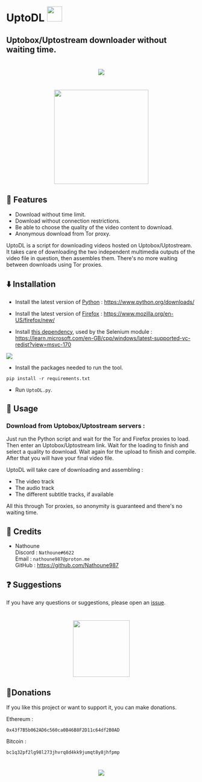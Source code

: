 # UptoDL <img src="https://i.imgur.com/4a9nZ4D.png" width="40">

## Uptobox/Uptostream downloader without waiting time.


<h1 align="center">
<a href="https://github.com/Nathoune987/UptoDL"><img src="https://i.imgur.com/aTmDLFW.png"></a>
</h1>

<h1 align="center">
<a href="https://github.com/Nathoune987/UptoDL/archive/refs/heads/main.zip"><img src="https://i.imgur.com/AkmPYPk.png" width="250"></a>
</h1>

## 🚀 Features

- Download without time limit.
- Download without connection restrictions.
- Be able to choose the quality of the video content to download.
- Anonymous download from Tor proxy.

UptoDL is a script for downloading videos hosted on Uptobox/Uptostream. It takes care of downloading the two independent multimedia outputs of the video file in question, then assembles them. There's no more waiting between downloads using Tor proxies.

## ⬇️ Installation

- Install the latest version of [Python](https://www.python.org/downloads/) : https://www.python.org/downloads/

- Install the latest version of [Firefox]("https://www.mozilla.org/en-US/firefox/new/") : https://www.mozilla.org/en-US/firefox/new/

- Install [this dependency](https://learn.microsoft.com/en-GB/cpp/windows/latest-supported-vc-redist?view=msvc-170), used by the Selenium module : https://learn.microsoft.com/en-GB/cpp/windows/latest-supported-vc-redist?view=msvc-170

<img src="https://i.imgur.com/dQIeyo4.png">

- Install the packages needed to run the tool.

```
pip install -r requirements.txt
```

- Run `UptoDL.py`.


## 🧪 Usage

### Download from Uptobox/Uptostream servers :

Just run the Python script and wait for the Tor and Firefox proxies to load. Then enter an Uptobox/Uptostream link. Wait for the loading to finish and select a quality to download. Wait again for the upload to finish and compile. After that you will have your final video file.

UptoDL will take care of downloading and assembling :

- The video track
- The audio track
- The different subtitle tracks, if available

All this through Tor proxies, so anonymity is guaranteed and there's no waiting time.

## 🔧 Credits

- Nathoune<br>
    Discord : `Nathoune#6622`<br>
    Email : `nathoune987@proton.me`<br>
    GitHub : https://github.com/Nathoune987


## ❓ Suggestions

If you have any questions or suggestions, please open an [issue](https://github.com/Nathoune987/UptoDL/issues). 
<h1 align="center">
<img src="https://i.imgur.com/PBtR0wF.png" width=150>
</h1>

## 💸Donations

If you like this project or want to support it, you can make donations.

Ethereum : 
```
0x43f7B5b062AD6c560ca0B46B8F2D11c64df2B0AD
```
Bitcoin :
```
bc1q32pf2lg98l273jhvrq8d4kk9jumqt8y8jhfpmp
```

<h1 align="center">
<a href="https://github.com/Nathoune987/UptoDL"><img src="https://i.imgur.com/kEVhT09.png"></a>
</h1>
